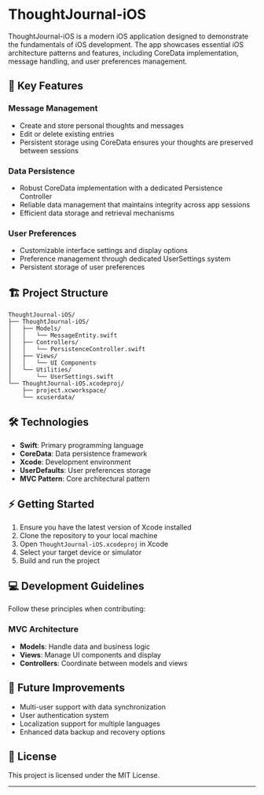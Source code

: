 # ThoughtJournal-iOS

ThoughtJournal-iOS is a modern iOS application designed to demonstrate the fundamentals of iOS development. The app showcases essential iOS architecture patterns and features, including CoreData implementation, message handling, and user preferences management.

## 🌟 Key Features

### Message Management
- Create and store personal thoughts and messages
- Edit or delete existing entries
- Persistent storage using CoreData ensures your thoughts are preserved between sessions

### Data Persistence
- Robust CoreData implementation with a dedicated Persistence Controller
- Reliable data management that maintains integrity across app sessions
- Efficient data storage and retrieval mechanisms

### User Preferences
- Customizable interface settings and display options
- Preference management through dedicated UserSettings system
- Persistent storage of user preferences

## 🏗 Project Structure

```
ThoughtJournal-iOS/
├── ThoughtJournal-iOS/
│   ├── Models/
│   │   └── MessageEntity.swift
│   ├── Controllers/
│   │   └── PersistenceController.swift
│   ├── Views/
│   │   └── UI Components
│   └── Utilities/
│       └── UserSettings.swift
└── ThoughtJournal-iOS.xcodeproj/
    ├── project.xcworkspace/
    └── xcuserdata/
```

## 🛠 Technologies

- **Swift**: Primary programming language
- **CoreData**: Data persistence framework
- **Xcode**: Development environment
- **UserDefaults**: User preferences storage
- **MVC Pattern**: Core architectural pattern

## ⚡️ Getting Started

1. Ensure you have the latest version of Xcode installed
2. Clone the repository to your local machine
3. Open `ThoughtJournal-iOS.xcodeproj` in Xcode
4. Select your target device or simulator
5. Build and run the project

## 💻 Development Guidelines

Follow these principles when contributing:

### MVC Architecture
- **Models**: Handle data and business logic
- **Views**: Manage UI components and display
- **Controllers**: Coordinate between models and views

## 🚀 Future Improvements

- Multi-user support with data synchronization
- User authentication system
- Localization support for multiple languages
- Enhanced data backup and recovery options

## 📝 License

This project is licensed under the MIT License.

---

